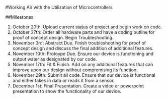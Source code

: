 #Working Air with the Utilization of Microcontrollers

##Milestones

1. October 20th: Upload current status of project and begin work on code.
2. October 27th: Order all hardware parts and have a coding outline for proof of concept design. Begin Troubleshooting.
3. November 3rd: Abstract Due. Finish troubleshooting for proof of concept design and discuss the final addition of additional features.
4. November 10th: Protoype Due. Ensure our device is functioning and output water as designated by our code.
5. November 17th: Fit & Finish. Add on any additional features that can improve upon our design without compromising its function.
6. November 29th: Submit all code. Ensure that our device is functional and either takes in data or reads it from a sensor.
7. December 1st: Final Presentation. Create a video or powerpoint presentation to show the functionality of our device.

